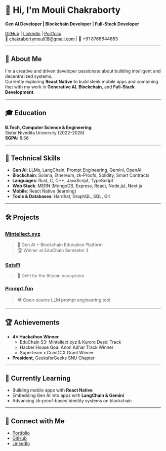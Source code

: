 # 👋 Hi, I'm Mouli Chakraborty

**Gen AI Developer | Blockchain Developer | Full-Stack Developer**

[GitHub](https://github.com/Mouli51ch) | [LinkedIn](https://www.linkedin.com/in/mouli-chakraborty-9711681b8/) | [Portfolio](https://my-portfolio-phi-sable-44.vercel.app/)  
📧 chakrabortymouli18@gmail.com | 📱 +91 8768644883

---

## 🧠 About Me

I'm a creative and driven developer passionate about building intelligent and decentralized systems.  
Currently exploring **React Native** to build sleek mobile apps and combining that with my work in **Generative AI**, **Blockchain**, and **Full-Stack Development**.

---

## 🎓 Education

**B.Tech, Computer Science & Engineering**  
Sister Nivedita University (2022–2026)  
**SGPA:** 8.56

---

## 🔧 Technical Skills

- **Gen AI**: LLMs, LangChain, Prompt Engineering, Gemini, OpenAI  
- **Blockchain**: Solana, Ethereum, zk-Proofs, Solidity, Smart Contracts  
- **Languages**: Rust, C, C++, JavaScript, TypeScript  
- **Web Stack**: MERN (MongoDB, Express, React, Node.js), Next.js  
- **Mobile**: React Native (learning)  
- **Tools & Databases**: Hardhat, GraphQL, SQL, Git  

---

## 🛠 Projects

### [Mintellect.xyz](https://my-portfolio-phi-sable-44.vercel.app/)
> 🧠 Gen AI + Blockchain Education Platform  
> 🏆 Winner at EduChain Semester 3

### [SatsFi](https://satsfi.vercel.app/)
> 🔗 DeFi for the Bitcoin ecosystem

### [Prompt.fun](https://github.com/Mouli51ch/Prompt.fun)
> 🛠️ Open-source LLM prompt engineering tool

---

## 🏆 Achievements

- **4× Hackathon Winner**
  - EduChain S3: Mintellect.xyz & Kuroro Desci Track
  - Hacker House Goa: Anon Adhar Track Winner
  - Superteam x CoinDCX Grant Winner
- **President**, GeeksforGeeks SNU Chapter

---

## 🌱 Currently Learning

- Building mobile apps with **React Native**
- Embedding Gen AI into apps with **LangChain & Gemini**
- Advancing zk-proof-based identity systems on blockchain

---

## 🔗 Connect with Me

- [Portfolio](https://my-portfolio-phi-sable-44.vercel.app/)  
- [GitHub](https://github.com/Mouli51ch)  
- [LinkedIn](https://www.linkedin.com/in/mouli-chakraborty-9711681b8/)

 
 

